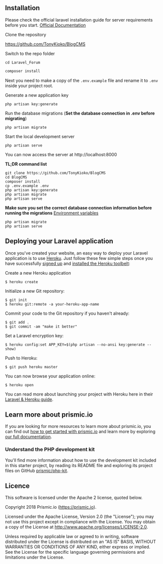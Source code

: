 ## Installation

Please check the official laravel installation guide for server requirements before you start. [Official Documentation](https://laravel.com/docs/5.4/installation#installation)


Clone the repository

   https://github.com/TonyKioko/BlogCMS

Switch to the repo folder

    cd Laravel_Forum

``` bash
composer install
```

Next you need to make a copy of the `.env.example` file and rename it to `.env` inside your project root.

Generate a new application key

    php artisan key:generate


Run the database migrations (**Set the database connection in .env before migrating**)

    php artisan migrate

Start the local development server

    php artisan serve

You can now access the server at http://localhost:8000

**TL;DR command list**

    git clone https://github.com/TonyKioko/BlogCMS
    cd BlogCMS
    composer install
    cp .env.example .env
    php artisan key:generate
    php artisan migrate
    php artisan serve
    
**Make sure you set the correct database connection information before running the migrations** [Environment variables](#environment-variables)

    php artisan migrate
    php artisan serve



## Deploying your Laravel application

Once you've created your website, an easy way to deploy your Laravel application is to use [Heroku](http://www.heroku.com). Just follow these few simple steps once you have successfully [signed up](https://id.heroku.com/signup/www-header) and [installed the Heroku toolbelt](https://toolbelt.heroku.com/):

Create a new Heroku application

```
$ heroku create
```

Initialize a new Git repository:

```
$ git init
$ heroku git:remote -a your-heroku-app-name
```

Commit your code to the Git repository if you haven't already:

```
$ git add .
$ git commit -am "make it better"
```

Set a Laravel encryption key:

```
$ heroku config:set APP_KEY=$(php artisan --no-ansi key:generate --show)
```

Push to Heroku:

```
$ git push heroku master
```

You can now browse your application online:

```
$ heroku open
```

You can read more about launching your project with Heroku here in their [Laravel & Heroku guide](https://devcenter.heroku.com/articles/getting-started-with-laravel).

## Learn more about prismic.io

If you are looking for more resources to learn more about prismic.io, you can find out [how to get started with prismic.io](https://prismic.io/quickstart#?lang=php) and learn more by exploring [our full documentation](https://prismic.io/docs/php/getting-started/with-the-php-starter-kit).

### Understand the PHP development kit

You'll find more information about how to use the development kit included in this starter project, by reading its README file and exploring its project files on GitHub [prismic/php-kit](https://github.com/prismicio/php-kit).

## Licence

This software is licensed under the Apache 2 license, quoted below.

Copyright 2018 Prismic.io (https://prismic.io).

Licensed under the Apache License, Version 2.0 (the "License"); you may not use this project except in compliance with the License. You may obtain a copy of the License at http://www.apache.org/licenses/LICENSE-2.0.

Unless required by applicable law or agreed to in writing, software distributed under the License is distributed on an "AS IS" BASIS, WITHOUT WARRANTIES OR CONDITIONS OF ANY KIND, either express or implied. See the License for the specific language governing permissions and limitations under the License.
